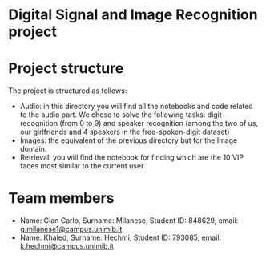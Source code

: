 # Digital Signal and Image Recognition project

# Project structure
The project is structured as follows:
- Audio: in this directory you will find all the notebooks and code related to the audio part. We chose to solve the following tasks: digit recognition (from 0 to 9) and speaker recognition (among the two of us, our girlfriends and 4 speakers in the free-spoken-digit dataset)
- Images: the equivalent of the previous directory but for the Image domain.
- Retrieval: you will find the notebook for finding which are the 10 VIP faces most similar to the current user

# Team members
- Name: Gian Carlo, Surname: Milanese, Student ID: 848629, email: g.milanese1@campus.unimib.it
- Name: Khaled, Surname: Hechmi, Student ID: 793085, email: k.hechmi@campus.unimib.it
